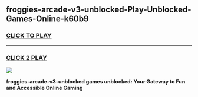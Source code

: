 
## froggies-arcade-v3-unblocked-Play-Unblocked-Games-Online-k60b9
<h3>
<a href="https://premium76.site?title=froggies-arcade-v3-unblocked&ref=25A">CLICK TO PLAY</a></h3>
<hr>

<h3>
<a href="https://premium76.site?title=froggies-arcade-v3-unblocked&ref=25A">CLICK 2 PLAY</a>
  
</h3>

<a href="https://premium76.site?title=froggies-arcade-v3-unblocked&ref=25A"><img src="https://clearcache.store/games.png"></a>


**froggies-arcade-v3-unblocked games unblocked: Your Gateway to Fun and Accessible Online Gaming**
